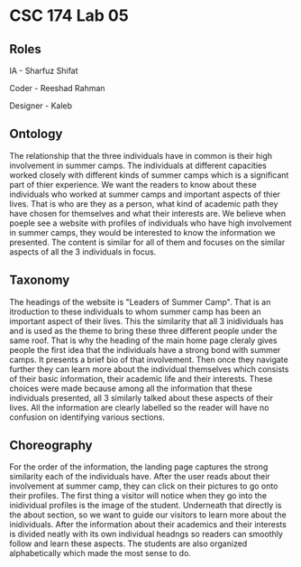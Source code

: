 # CSC 174 Lab 05

## Roles

IA - Sharfuz Shifat

Coder - Reeshad Rahman

Designer - Kaleb

## Ontology
The relationship that the three individuals have in common is their high involvement in summer camps. The individuals at different capacities worked closely with different kinds of summer camps which is a significant part of thier experience. We want the readers to know about these individuals who worked at summer camps and important aspects of thier lives. That is who are they as a person, what kind of academic path they have chosen for themselves and what their interests are. We believe when poeple see a website with profiles of individuals who have high involvement in summer camps, they would be interested to know the information we presented. The content is similar for all of them and focuses on the similar aspects of all the 3 individuals in focus. 

## Taxonomy
The headings of the website is "Leaders of Summer Camp". That is an itroduction to these individuals to whom summer camp has been an important aspect of their lives. This the similarity that all 3 inidividuals has and is used as the theme to bring these three different people under the same roof. That is why the heading of the main home page cleraly gives people the first idea that the individuals have a strong bond with summer camps. It presents a brief bio of that involvement. Then once they navigate further they can learn more about the individual themselves which consists of their basic information, their academic life and their interests. These choices were made because among all the information that these individuals presented, all 3 similarly talked about these aspects of their lives.  All the information are clearly labelled so the reader will have no confusion on identifying various sections. 

## Choreography
For the order of the information, the landing page captures the strong similarity each of the individuals have. After the user reads about their involvement at summer camp, they can click on their pictures to go onto their profiles. The first thing a visitor will notice when they go into the inidividual profiles is the image of the student. Underneath that directly is the about section, so we want to guide our visitors to learn more about the inidividuals. After the information about their academics and their interests is divided neatly with its own individual headngs so readers can smoothly follow and learn these aspects. The students are also organized alphabetically which made the most sense to do. 
 
